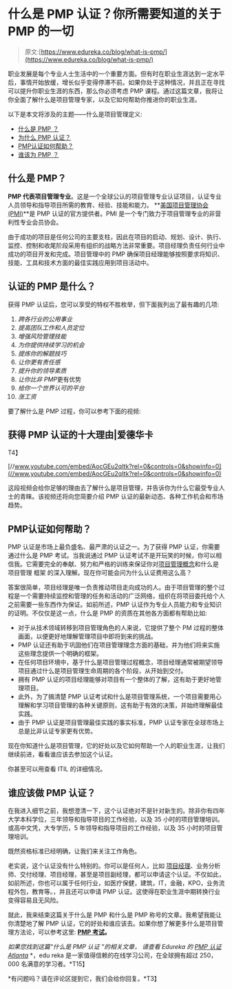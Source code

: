 # 什么是 PMP 认证？你所需要知道的关于 PMP 的一切

> 原文:[https://www.edureka.co/blog/what-is-pmp/](https://www.edureka.co/blog/what-is-pmp/)

职业发展是每个专业人士生活中的一个重要方面。但有时在职业生涯达到一定水平后，事情开始放缓，增长似乎变得停滞不前。如果你处于这种情况，并且正在寻找可以提升你职业生涯的东西，那么你必须考虑 PMP 课程。通过这篇文章，我将让你全面了解什么是项目管理专家，以及它如何帮助你推进你的职业生涯。

以下是本文将涉及的主题——什么是项目管理定义:

*   [什么是 PMP ？](#whatispmp)
*   [为什么 PMP 认证？](#whypmp)
*   [PMP认证如何帮助？](#howpmphelps)
*   [谁该为 PMP ？](#whoshouldtakepmp)

## 什么是 PMP？

**PMP 代表项目管理专业**。这是一个全球公认的项目管理专业认证项目，认证专业人员领导和指导项目所需的教育、经验、技能和能力。 **[美国项目管理协会(PMI)](https://www.pmi.org/certifications/types/project-management-pmp)**是 PMP 认证的官方提供者。PMI 是一个专门致力于项目管理专业的非营利性专业会员协会。

由于成功的项目是任何公司的主要支柱，因此在项目的启动、规划、设计、执行、监控、控制和收尾阶段采用有组织的战略方法非常重要。项目经理负责任何行业中成功的项目开发和完成。项目管理中的 PMP 确保项目经理能够按照要求将知识、技能、工具和技术方面的最佳实践应用到项目活动中。

## 认证的 PMP 是什么？

获得 PMP 认证后，您可以享受的特权不胜枚举，但下面我列出了最有趣的几项:

1.  *跨各行业的公用事业*
2.  *提高团队工作和人员定位*
3.  *增强风险管理技能*
4.  *为你提供持续学习的机会*
5.  *提炼你的解题技巧*
6.  *让你更有责任感*
7.  *提升你的领导素质*
8.  *让你比非 PMP*更有优势
9.  *给你一个世界认可的平台*
10.  *涨工资*

要了解什么是 PMP 过程，你可以参考下面的视频:

## **获得 PMP 认证的十大理由|爱德华卡**

T4】

[//www.youtube.com/embed/AocGEu2qItk?rel=0&controls=0&showinfo=0](//www.youtube.com/embed/AocGEu2qItk?rel=0&controls=0&showinfo=0)

这段视频会给你足够的理由去了解什么是项目管理，并告诉你为什么它最受专业人士的青睐。该视频还将向您简要介绍 PMP 认证的最新动态、各种工作机会和市场趋势。

## **PMP认证如何帮助？**

PMP 认证是市场上最负盛名、最严肃的认证之一。为了获得 PMP 认证，你需要通过什么是 PMP 考试。当我说通过 PMP 认证考试不是开玩笑的时候，你可以相信我。它需要完全的奉献、努力和严格的训练来保证你对[项目管理概念](https://www.edureka.co/blog/project-management-life-cycle/)和什么是 项目管理 框架 的深入理解。现在你可能会问为什么认证费用这么高？

答案很简单，项目经理是唯一负责推动项目走向成功的人。由于项目管理的整个过程是一个需要持续监控和管理的任务和活动的广泛网络，组织在将项目委托给个人之前需要一些东西作为保证。如前所述，PMP 认证作为专业人员能力和专业知识的证明。不仅仅是这一点，什么是 PMP 的资质在其他各方面都有帮助比如:

*   对于从技术领域转移到项目管理角色的人来说，它提供了整个 PM 过程的整体画面，以便更好地理解管理项目中即将到来的挑战。
*   PMP 认证还有助于巩固他们在项目管理理念方面的基础，并为他们将来实施这些理念提供一个明确的框架。
*   在任何项目环境中，基于什么是项目管理过程概念，项目经理通常被期望领导项目通过什么是项目管理生命周期的各个阶段，从开始到交付。
*   拥有 PMP 认证的项目经理能够对项目有一个整体的了解，这有助于更好地管理项目。
*   此外，为了搞清楚 PMP 认证考试和什么是项目管理系统，一个项目需要用心理解和学习项目管理的各种关键原则，这有助于有效的决策，并始终理解最佳实践。
*   由于 PMP 认证是项目管理最佳实践的事实标准，PMP 认证专家在全球市场上总是比非认证专家更有优势。

现在你知道什么是项目管理，它的好处以及它如何帮助一个人的职业生涯，让我们继续前进，看看谁应该去参加这个认证。

你甚至可以用[](https://www.edureka.co/itil4-foundation-certification-training)查看 ITIL 的详细情况。

## **谁应该做 PMP 认证？**

在我进入细节之前，我想澄清一下，这个认证绝对不是针对新生的。除非你有四年大学本科学位，三年领导和指导项目的工作经验，以及 35 小时的项目管理培训。或高中文凭，大专学历，5 年领导和指导项目的工作经验，以及 35 小时的项目管理培训。

既然资格标准已经明确，让我们来关注工作角色。

老实说，这个认证没有什么特别的。你可以是任何人，比如 [项目经理](https://www.edureka.co/blog/project-manager-roles-and-responsibilities/)、业务分析师、交付经理、项目经理，甚至是项目副经理，都可以申请这个认证。不仅如此，如前所述，你也可以属于任何行业，如医疗保健，建筑，IT，金融，KPO，业务流程外包，教育等。，并且还可以申请 PMP 认证。这使得在职业生涯中期转换行业变得容易且无风险。

就此，我来结束这篇关于什么是 PMP 和什么是 PMP 称号的文章。我希望我能让你清楚地了解 PMP 认证，它的好处和谁应该去。如果你想了解更多什么是项目管理方法论，可以参考这里: **[PMP 考试](https://www.edureka.co/blog/pmp-exam-all-you-need-to-know/)。**

*如果您找到这篇“什么是 PMP 认证* *”的相关文章，* *请查看 Edureka 的 [PMP 认证 Atlanta](https://www.edureka.co/pmp-certification-exam-training-atlanta)* *，edu reka 是一家值得信赖的在线学习公司，在全球拥有超过 250，000 名满意的学习者。*T15】

*有问题吗？请在评论区提到它，我们会给你回复。*T3】